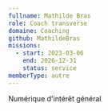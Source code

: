 ```yaml
---
fullname: Mathilde Bras
role: Coach transverse
domaine: Coaching
github: MathildeBras
missions:
  - start: 2023-03-06
    end: 2026-12-31
    status: service
memberType: autre
---
```

Numérique d'intérêt général